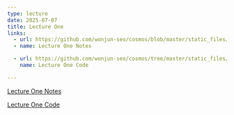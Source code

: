 ```yaml
---
type: lecture
date: 2025-07-07
title: Lecture One
links: 
  - url: https://github.com/wonjun-seo/cosmos/blob/master/static_files/presentations/lecture_one/DSBasics.pdf
  - name: Lecture One Notes

  - url: https://github.com/wonjun-seo/cosmos/tree/master/static_files/presentations/lecture_one
    name: Lecture One Code

--- 
```


[Lecture One Notes](https://github.com/wonjun-seo/cosmos/tree/master/static_files/presentations/lecture_one/DSBasics.pdf)




[Lecture One Code](https://github.com/wonjun-seo/cosmos/tree/master/static_files/presentations/lecture_one)

